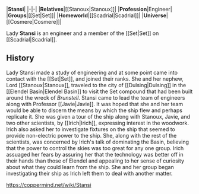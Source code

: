 |**Stansi**|
|-|-|
|**Relatives**|[[Stanoux\|Stanoux]]|
|**Profession**|Engineer|
|**Groups**|[[Set\|Set]]|
|**Homeworld**|[[Scadrial\|Scadrial]]|
|**Universe**|[[Cosmere\|Cosmere]]|

Lady **Stansi** is an engineer and a member of the [[Set\|Set]] on [[Scadrial\|Scadrial]].

## History
Lady Stansi made a study of engineering and at some point came into contact with the [[Set\|Set]], and joined their ranks. She and her nephew, Lord [[Stanoux\|Stanoux]], traveled to the city of [[Dulsing\|Dulsing]] in the [[Elendel Basin\|Elendel Basin]] to visit the Set compound that had been built around the wreck of *Brunstell*. Stansi came to lead the team of engineers along with Professor [[Javie\|Javie]]. It was hoped that she and her team would be able to discern the means by which the ship flew and perhaps replicate it. She was given a tour of the ship along with Stanoux, Javie, and two other scientists, by [[Irich\|Irich]], expressing interest in the woodwork. Irich also asked her to investigate fixtures on the ship that seemed to provide non-electric power to the ship. She, along with the rest of the scientists, was concerned by Irich's talk of dominating the Basin, believing that the power to control the skies was too great for any one group. Irich assuaged her fears by assuring her that the technology was better off in their hands than those of Elendel and appealing to her sense of curiosity about what they could learn from the ship. She and her group began investigating their ship as Irich left them to deal with another matter.



https://coppermind.net/wiki/Stansi